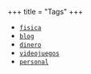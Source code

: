 +++
title = "Tags"
+++

* [`fisica`](/tag/fisica/)
* [`blog`](/tag/blog/)
* [`dinero`](/tag/dinero/)
* [`videojuegos`](/tag/videojuegos/)
* [`personal`](/tag/personal/)

